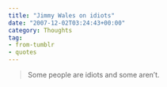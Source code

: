 ```yaml
---
title: "Jimmy Wales on idiots"
date: "2007-12-02T03:24:43+00:00"
category: Thoughts
tag:
- from-tumblr
- quotes
---
```

> Some people are idiots and some aren’t.  

